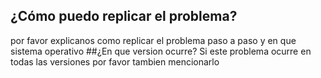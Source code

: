 ## ¿Cómo puedo replicar el problema?
por favor explicanos  como replicar  el  problema paso a paso y en que sistema operativo
##¿En que version ocurre?
Si  este problema ocurre en todas las versiones por favor tambien mencionarlo
